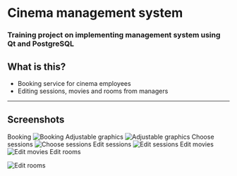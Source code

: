 # Cinema management system

### Training project on implementing management system using Qt and PostgreSQL 

## What is this?

* Booking service for cinema employees
* Editing sessions, movies and rooms from managers
---
## Screenshots

Booking
![Booking](https://sun1-94.userapi.com/hSDD5xknHiBLH6TaRdFnQiOzWxzWYgpzH8RTAg/PdRN6xrHUpg.jpg)
Adjustable graphics
![Adjustable graphics](https://sun1-87.userapi.com/vUTrl7nkI1zQ1zu9L8t6YBpsg1lyymJC2puGQA/N6BB9a2UlCg.jpg)
Choose sessions
![Choose sessions](https://sun1-95.userapi.com/RBRroe0RxqFrQqoYOgzk0CF8az7itIsTcnCfkA/g6tD_tOc4tk.jpg)
Edit sessions
![Edit sessions](https://sun1-25.userapi.com/x7PgkYPYYnT0rgl5wlQ7CM9lmoQ8W_8r9Cpuhg/i8zES217utE.jpg)
Edit movies
![Edit movies](https://sun1-94.userapi.com/MLKh0dUoSIG6GFZNzFAZalcYAKBIe9rN3ZjtFQ/rMsGFEeNsiM.jpg)
Edit rooms

![Edit rooms](https://sun1-84.userapi.com/bRe0FOhz3TmLyxYLzS61Skot1e9_tDI22ihsTg/cUq8lTKnX3Y.jpg)
